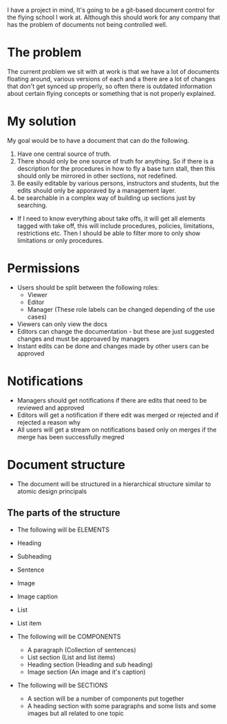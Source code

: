 I have a project in mind, It's going to be a git-based document control for the flying school I work at. Although this should work for any company that has the problem of documents not being controlled well.

# The problem

The current problem we sit with at work is that we have a lot of documents floating around, various versions of each and a there are a lot of changes that don't get synced up properly, so often there is outdated information about certain flying concepts or something that is not properly explained.

# My solution

My goal would be to have a document that can do the following.

1. Have one central source of truth.
2. There should only be one source of truth for anything. So if there is a description for the procedures in how to fly a base turn stall, then this should only be mirrored in other sections, not redefined.
3. Be easily editable by various persons, instructors and students, but the edits should only be apporaved by a management layer.
4. be searchable in a complex way of building up sections just by searching.

- If I need to know everything about take offs, it will get all elements tagged with take off, this will include procedures, policies, limitations, restrictions etc. Then I should be able to filter more to only show limitations or only procedures.

# Permissions

- Users should be split between the following roles:
  - Viewer
  - Editor
  - Manager
    (These role labels can be changed depending of the use cases)
- Viewers can only view the docs
- Editors can change the documentation - but these are just suggested changes and must be approaved by managers
- Instant edits can be done and changes made by other users can be approved

# Notifications

- Managers should get notifications if there are edits that need to be reviewed and approved
- Editors will get a notification if there edit was merged or rejected and if rejected a reason why
- All users will get a stream on notifications based only on merges if the merge has been successfully megred

# Document structure

- The document will be structured in a hierarchical structure similar to atomic design principals

## The parts of the structure

- The following will be ELEMENTS
- Heading
- Subheading
- Sentence
- Image
- Image caption
- List
- List item

- The following will be COMPONENTS

  - A paragraph (Collection of sentences)
  - List section (List and list items)
  - Heading section (Heading and sub heading)
  - Image section (An image and it's caption)

- The following will be SECTIONS
  - A section will be a number of components put together
  - A heading section with some paragraphs and some lists and some images but all related to one topic

